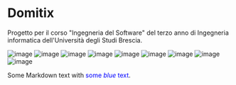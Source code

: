 # Domitix
Progetto per il corso "Ingegneria del Software" del terzo anno di Ingegneria informatica dell'Università degli Studi Brescia.

![image](https://github.com/paolopasqua/Domotix/blob/master/diagrams/svg/package.svg)
![image](https://github.com/paolopasqua/Domotix/blob/master/diagrams/svg/src.svg)
![image](https://github.com/paolopasqua/Domotix/blob/master/diagrams/svg/model.svg)
![image](https://github.com/paolopasqua/Domotix/blob/master/diagrams/svg/model.bean.svg)
![image](https://github.com/paolopasqua/Domotix/blob/master/diagrams/svg/model.io.svg)
![image](https://github.com/paolopasqua/Domotix/blob/master/diagrams/svg/controller.svg)
![image](https://github.com/paolopasqua/Domotix/blob/master/diagrams/svg/view.svg)
![image](https://github.com/paolopasqua/Domotix/blob/master/diagrams/svg/view.menus.svg)
![image](https://github.com/paolopasqua/Domotix/blob/master/diagrams/svg/view.menus.menuUnita.svg)

Some Markdown text with <span style="color:blue">some *blue* text</span>.
